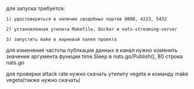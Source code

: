 для запуска требуется:    


    1) удостовериться в наличии сводобных портов 8080, 4223, 5432  
    
    2) установленная утилита Makefile, Docker и nats-streaming-server  
    
    3) запустить make в корневой папке проекта  
    

для изменения частоты публкации данных в канал нужно изменить значение аргумента функции time.Sleep в nats.go/Publish(), 80 строка nats.go

для проверки attack rate нужно скачать утилиту vegeta и команду make vegeta(также нужно скачать)
